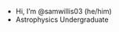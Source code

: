 - Hi, I’m @samwillis03 (he/him)
- Astrophysics Undergraduate
  


<!---
samwillis03/samwillis03 is a ✨ special ✨ repository because its `README.md` (this file) appears on your GitHub profile.
You can click the Preview link to take a look at your changes.
--->

